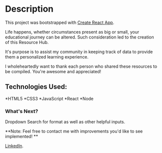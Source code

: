 # Description

This project was bootstrapped with [Create React App](https://github.com/facebook/create-react-app).

Life happens, whether circumstances present as big or small, your educational journey can be altered. Such consideration led to the creation of this Resource Hub.

It's purpose is to assist my community in keeping track of data to provide them a personalized learning experience.

I wholeheartedly want to thank each person who shared these resources to be compiled. You're awesome and appreciated!

## Technologies Used:

*HTML5
*CSS3
*JavaScript
*React
*Node

### What's Next?

Dropdown Search for format as well as other helpful inputs.

**Note: Feel free to contact me with improvements you'd like to see implemented! **

[LinkedIn](https://www.linkedin.com/in/gabrielle-walsh-se/).
